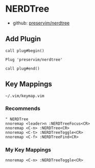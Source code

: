 # NERDTree

- github: [preservim/nerdtree](https://github.com/preservim/nerdtree)

## Add Plugin

```vim
call plug#begin()

Plug 'preservim/nerdtree'

call plug#end()
```

## Key Mappings

`~/.vim/keymap.vim`

### Recommends

```vim
" NERDTree
nnoremap <leader>n :NERDTreeFocus<CR>
nnoremap <C-n> :NERDTree<CR>
nnoremap <C-t> :NERDTreeToggle<CR>
nnoremap <C-f> :NERDTreeFind<CR>
```

### My Key Mappings

```vim
nnoremap <C-n> :NERDTreeToggle<CR>
```

